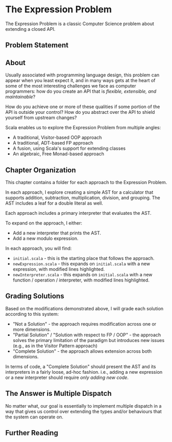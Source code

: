 # The Expression Problem

The Expression Problem is a classic Computer Science problem about extending a closed API.

## Problem Statement

## About

Usually associated with programming language design, this problem can appear when you least expect it, and in many ways gets at the heart of some of the most interesting challenges we face as computer programmers: how do you create an API that is *flexible, extensible, and maintainable*?

How do you achieve one or more of these qualities if some portion of the API is outside your control? How do you abstract over the API to shield yourself from upstream changes?

Scala enables us to explore the Expression Problem from multiple angles:

* A traditional, Visitor-based OOP approach
* A traditional, ADT-based FP approach
* A fusion, using Scala's support for extending classes
* An algebraic, Free Monad-based approach

## Chapter Organization

This chapter contains a folder for each approach to the Expression Problem.

In each approach, I explore creating a simple AST for a calculator that supports addition, subtraction, multiplication, division, and grouping. The AST includes a leaf for a double literal as well.

Each approach includes a primary interpreter that evaluates the AST.

To expand on the approach, I either:

* Add a new interpreter that prints the AST.
* Add a new modulo expression.

In each approach, you will find:

* `initial.scala` - this is the starting place that follows the approach.
* `newExpression.scala` - this expands on `initial.scala` with a new expression, with modified lines highlighted.
* `newInterpreter.scala` - this expands on `initial.scala` with a new function / operation / interpreter, with modified lines highlighted.

## Grading Solutions

Based on the modifications demonstrated above, I will grade each solution according to this system:

* "Not a Solution" - the approach requires modification across one or more dimensions.
* "Partial Solution" / "Solution with respect to FP / OOP" - the approach solves the primary limitation of the paradigm but introduces new issues (e.g., as in the Visitor Pattern approach)
* "Complete Solution" - the approach allows extension across both dimensions.

In terms of code, a "Complete Solution" should present the AST and its interpreters in a fairly loose, ad-hoc fashion. i.e., adding a new expression or a new interpreter should require *only adding new code*.

## The Answer is Multiple Dispatch

No matter what, our goal is essentially to implement multiple dispatch in a way that gives us control over extending the types and/or behaviours that the system can operate on.

## Further Reading

